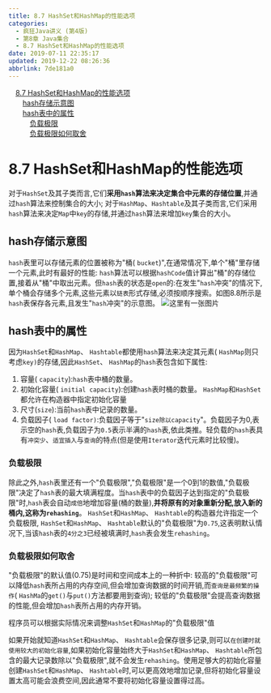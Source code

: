 ```yaml
---
title: 8.7 HashSet和HashMap的性能选项
categories: 
  - 疯狂Java讲义 (第4版)
  - 第8章 Java集合
  - 8.7 HashSet和HashMap的性能选项
date: 2019-07-11 22:35:17
updated: 2019-12-22 08:26:36
abbrlink: 7de181a0
---
```

<div id='my_toc'><a href="/JavaReadingNotes/7de181a0/#8-7-HashSet和HashMap的性能选项" class="header_1">8.7 HashSet和HashMap的性能选项</a><br><a href="/JavaReadingNotes/7de181a0/#hash存储示意图" class="header_2">hash存储示意图</a><br><a href="/JavaReadingNotes/7de181a0/#hash表中的属性" class="header_2">hash表中的属性</a><br><a href="/JavaReadingNotes/7de181a0/#负载极限" class="header_3">负载极限</a><br><a href="/JavaReadingNotes/7de181a0/#负载极限如何取舍" class="header_3">负载极限如何取舍</a><br></div>
<style>.header_1{margin-left: 1em;}.header_2{margin-left: 2em;}.header_3{margin-left: 3em;}.header_4{margin-left: 4em;}.header_5{margin-left: 5em;}.header_6{margin-left: 6em;}</style>
<!--more-->
<script>if (navigator.platform.search('arm')==-1){document.getElementById('my_toc').style.display = 'none';}var e,p = document.getElementsByTagName('p');while (p.length>0) {e = p[0];e.parentElement.removeChild(e);}</script>

<!--end-->
# 8.7 HashSet和HashMap的性能选项 #
对于`HashSet`及其子类而言,它们**采用`hash`算法来决定集合中元素的存储位置**,并通过`hash`算法来控制集合的大小;
对于`HashMap`、`Hashtable`及其子类而言,它们采用`hash`算法来决定`Map`中`key`的存储,并通过`hash`算法来增加`key`集合的大小。
## hash存储示意图 ##
`hash`表里可以存储元素的位置被称为"桶( `bucket`)",在通常情况下,单个"桶"里存储一个元素,此时有最好的性能:
`hash`算法可以根据`hashCode`值计算出"桶"的存储位置,接着从"桶"中取出元素。但`hash`表的状态是`open`的:在发生"`hash`冲突"的情况下,单个桶会存储多个元素,这些元素以`链表`形式存储,必须按顺序搜索。如图8.8所示是`hash`表保存各元素,且发生"`hash`冲突"的示意图。
![这里有一张图片](https://image-1257720033.cos.ap-shanghai.myqcloud.com/blog/readbooknote/fangkuangJavaJiangYi3/8/6.png)
## hash表中的属性 ##
因为`HashSet`和`HashMap`、 `Hashtable`都使用`hash`算法来决定其元素( `HashMap`则只考虑`key)`的存储,因此`HashSet`、 `HashMap`的`hash`表包含如下属性:
1. 容量( `capacity`):`hash`表中桶的数量。
2. 初始化容量( `initial capacity`):创建`hash`表时桶的数量。 `HashMap`和`HashSet`都允许在构造器中指定初始化容量
3. 尺寸(`size`):当前`hash`表中记录的数量。
4. 负载因子( `load factor)`:负载因子等于"`size除以capacity`"。负载因子为0,表示空的`hash`表,负载因子为`0.5`表示半满的`hash`表,依此类推。轻负载的`hash`表具有`冲突少`、`适宜插入`与`查询`的特点(但是使用`Iterator`迭代元素时比较慢)。

### 负载极限 ###
除此之外,`hash`表里还有一个"负载极限","负载极限"是一个0到1的数值,"负载极限"决定了`hash`表的最大填满程度。当`hash`表中的负载因子达到指定的"负载极限"时,`hash`表会自动`成倍`地增加容量(桶的数量),**并将原有的对象重新分配,放入新的桶内,这称为`rehashing`**。
`HashSet`和`HashMap`、 `Hashtable`的构造器允许指定一个负载极限, `HashSet`和`HashMap`、 `Hashtable`默认的"负载极限"为`0.75`,这表明默认情况下,当该`hash`表的`4分之3`已经被填满时,`hash`表会发生`rehashing`。
### 负载极限如何取舍 ###
"负载极限"的默认值(0.75)是时间和空间成本上的一种折中:
较高的"负载极限"可以降低`hash`表所占用的内存空间,但会增加查询数据的时间开销,而`查询是最频繁的操作`( `HashMa`的`get()`与`put()`方法都要用到查询);
较低的"负载极限"会提高查询数据的性能,但会增加`hash`表所占用的内存开销。

程序员可以根据实际情况来调整`HashSet`和`HashMap`的"负载极限"值

如果开始就知道`HashSet`和`HashMap`、 `Hashtable`会保存很多记录,则可以`在创建时就使用较大的初始化容量`,如果初始化容量始终大于`HashSet`和`HashMap`、 `Hashtable`所包含的最大记录数除以"负载极限",就不会发生`rehashing`。使用足够大的初始化容量创建`HashSet`和`HashMap`、 `Hashtable`时,可以更高效地增加记录,但将初始化容量设置太高可能会浪费空间,因此通常不要将初始化容量设置得过高。


